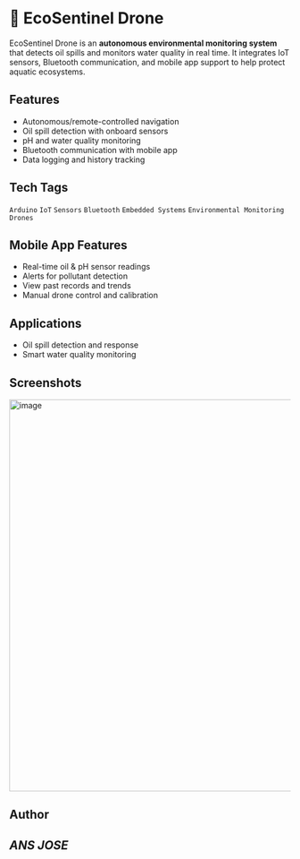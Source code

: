 # 🌊 EcoSentinel Drone  

EcoSentinel Drone is an **autonomous environmental monitoring system** that detects oil spills and monitors water quality in real time. It integrates IoT sensors, Bluetooth communication, and mobile app support to help protect aquatic ecosystems.  

## Features  
-  Autonomous/remote-controlled navigation  
-  Oil spill detection with onboard sensors  
-  pH and water quality monitoring  
-  Bluetooth communication with mobile app  
-  Data logging and history tracking  

## Tech Tags  
`Arduino` `IoT` `Sensors` `Bluetooth` `Embedded Systems` `Environmental Monitoring` `Drones`  

## Mobile App Features  
- Real-time oil & pH sensor readings  
- Alerts for pollutant detection  
- View past records and trends  
- Manual drone control and calibration  

## Applications  
- Oil spill detection and response   
- Smart water quality monitoring  

## Screenshots  
<img width="600" height="700" alt="image" src="https://github.com/user-attachments/assets/c518dc11-cc24-4774-afed-4d6bd0c451ef"/>

## Author
## *ANS JOSE*

